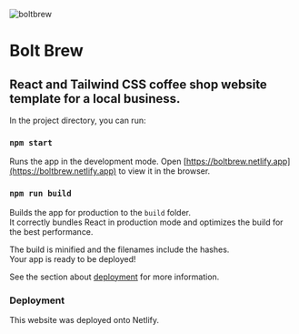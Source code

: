 ![boltbrew](https://user-images.githubusercontent.com/12767962/129175719-f8fb0959-345e-4e0f-aa6a-ce0e2502b3b2.png)


# Bolt Brew


## React and Tailwind CSS coffee shop website template for a local business.


In the project directory, you can run:

### `npm start`

Runs the app in the development mode.
Open [https://boltbrew.netlify.app](https://boltbrew.netlify.app) to view it in the browser.


### `npm run build`

Builds the app for production to the `build` folder.\
It correctly bundles React in production mode and optimizes the build for the best performance.

The build is minified and the filenames include the hashes.\
Your app is ready to be deployed!

See the section about [deployment](https://facebook.github.io/create-react-app/docs/deployment) for more information.


### Deployment

This website was deployed onto Netlify.
